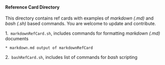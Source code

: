 #### Reference Card Directory

This directory contains ref cards with examples of _markdown (.md)_ and _bash (.sh)_ based commands.
You are welcome to update and contribute.  

1.``` markdownRefCard.sh```, includes commands for formatting _markdown (.md)_ documents

	* markdown.md output of markdownRefCard 
	 
2.``` bashRefCard.sh```, includes list of commands for _bash_ scripting  
